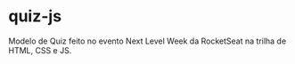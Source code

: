 # quiz-js
Modelo de Quiz feito no evento Next Level Week da RocketSeat na trilha de HTML, CSS e JS.
